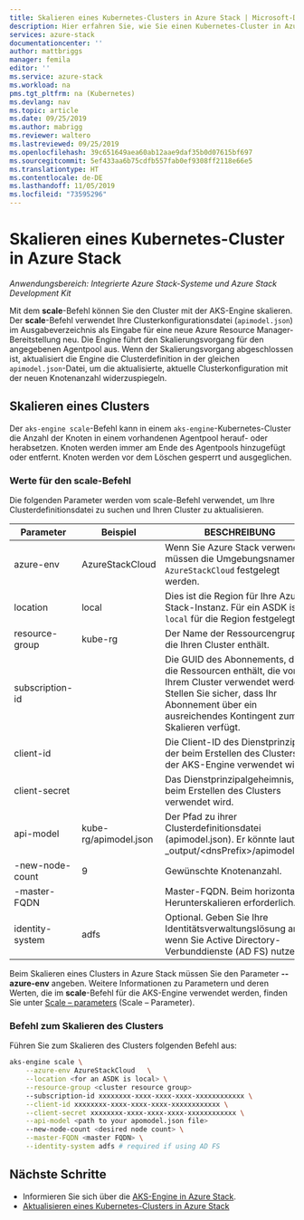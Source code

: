 ```yaml
---
title: Skalieren eines Kubernetes-Clusters in Azure Stack | Microsoft-Dokumentation
description: Hier erfahren Sie, wie Sie einen Kubernetes-Cluster in Azure Stack skalieren.
services: azure-stack
documentationcenter: ''
author: mattbriggs
manager: femila
editor: ''
ms.service: azure-stack
ms.workload: na
pms.tgt_pltfrm: na (Kubernetes)
ms.devlang: nav
ms.topic: article
ms.date: 09/25/2019
ms.author: mabrigg
ms.reviewer: waltero
ms.lastreviewed: 09/25/2019
ms.openlocfilehash: 39c651649aea60ab12aae9daf35b0d07615bf697
ms.sourcegitcommit: 5ef433aa6b75cdfb557fab0ef9308ff2118e66e5
ms.translationtype: HT
ms.contentlocale: de-DE
ms.lasthandoff: 11/05/2019
ms.locfileid: "73595296"
---
```

# <a name="scale-a-kubernetes-cluster-on-azure-stack"></a>Skalieren eines Kubernetes-Cluster in Azure Stack

*Anwendungsbereich: Integrierte Azure Stack-Systeme und Azure Stack Development Kit*

Mit dem **scale**-Befehl können Sie den Cluster mit der AKS-Engine skalieren. Der **scale**-Befehl verwendet Ihre Clusterkonfigurationsdatei (`apimodel.json`) im Ausgabeverzeichnis als Eingabe für eine neue Azure Resource Manager-Bereitstellung neu. Die Engine führt den Skalierungsvorgang für den angegebenen Agentpool aus. Wenn der Skalierungsvorgang abgeschlossen ist, aktualisiert die Engine die Clusterdefinition in der gleichen `apimodel.json`-Datei, um die aktualisierte, aktuelle Clusterkonfiguration mit der neuen Knotenanzahl widerzuspiegeln.

## <a name="scale-a-cluster"></a>Skalieren eines Clusters

Der `aks-engine scale`-Befehl kann in einem `aks-engine`-Kubernetes-Cluster die Anzahl der Knoten in einem vorhandenen Agentpool herauf- oder herabsetzen. Knoten werden immer am Ende des Agentpools hinzugefügt oder entfernt. Knoten werden vor dem Löschen gesperrt und ausgeglichen.

### <a name="values-for-the-scale-command"></a>Werte für den scale-Befehl

Die folgenden Parameter werden vom scale-Befehl verwendet, um Ihre Clusterdefinitionsdatei zu suchen und Ihren Cluster zu aktualisieren.

| Parameter | Beispiel | BESCHREIBUNG |
| --- | --- | --- | 
| azure-env | AzureStackCloud | Wenn Sie Azure Stack verwenden, müssen die Umgebungsnamen auf `AzureStackCloud` festgelegt werden. | 
| location | local | Dies ist die Region für Ihre Azure Stack-Instanz. Für ein ASDK ist `local` für die Region festgelegt.  | 
| resource-group | kube-rg | Der Name der Ressourcengruppe, die Ihren Cluster enthält. | 
| subscription-id |  | Die GUID des Abonnements, das die Ressourcen enthält, die von Ihrem Cluster verwendet werden. Stellen Sie sicher, dass Ihr Abonnement über ein ausreichendes Kontingent zum Skalieren verfügt. | 
| client-id |  | Die Client-ID des Dienstprinzipals, der beim Erstellen des Clusters mit der AKS-Engine verwendet wird. | 
| client-secret |  | Das Dienstprinzipalgeheimnis, das beim Erstellen des Clusters verwendet wird. | 
| api-model | kube-rg/apimodel.json | Der Pfad zu ihrer Clusterdefinitionsdatei (apimodel.json). Er könnte lauten:  _output/\<dnsPrefix>/apimodel.json | 
| -new-node-count | 9 | Gewünschte Knotenanzahl. | 
| -master-FQDN |  | Master-FQDN. Beim horizontalen Herunterskalieren erforderlich. |
| identity-system | adfs | Optional. Geben Sie Ihre Identitätsverwaltungslösung an, wenn Sie Active Directory-Verbunddienste (AD FS) nutzen. |

Beim Skalieren eines Clusters in Azure Stack müssen Sie den Parameter **--azure-env** angeben. Weitere Informationen zu Parametern und deren Werten, die im **scale**-Befehl für die AKS-Engine verwendet werden, finden Sie unter [Scale – parameters](https://github.com/Azure/aks-engine/blob/master/docs/topics/scale.md#parameters) (Scale – Parameter).

### <a name="command-to-scale-your-cluster"></a>Befehl zum Skalieren des Clusters

Führen Sie zum Skalieren des Clusters folgenden Befehl aus:

```bash
aks-engine scale \
    --azure-env AzureStackCloud   \
    --location <for an ASDK is local> \
    --resource-group <cluster resource group>
    --subscription-id xxxxxxxx-xxxx-xxxx-xxxx-xxxxxxxxxxxx \
    --client-id xxxxxxxx-xxxx-xxxx-xxxx-xxxxxxxxxxxx \
    --client-secret xxxxxxxx-xxxx-xxxx-xxxx-xxxxxxxxxxxx \
    --api-model <path to your apomodel.json file>
    --new-node-count <desired node count> \
    --master-FQDN <master FQDN> \
    --identity-system adfs # required if using AD FS
```

## <a name="next-steps"></a>Nächste Schritte

- Informieren Sie sich über die [AKS-Engine in Azure Stack](azure-stack-kubernetes-aks-engine-overview.md).
- [Aktualisieren eines Kubernetes-Clusters in Azure Stack](azure-stack-kubernetes-aks-engine-upgrade.md)